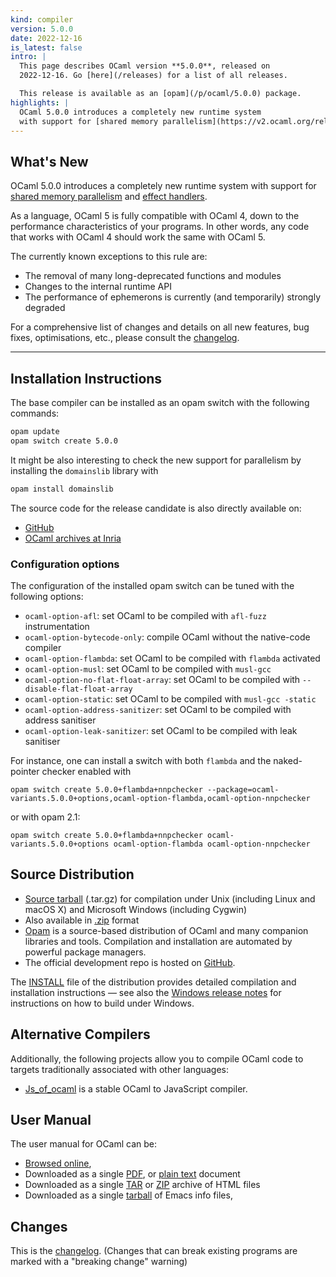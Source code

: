 ```yaml
---
kind: compiler
version: 5.0.0
date: 2022-12-16
is_latest: false
intro: |
  This page describes OCaml version **5.0.0**, released on
  2022-12-16. Go [here](/releases) for a list of all releases.

  This release is available as an [opam](/p/ocaml/5.0.0) package.
highlights: |
  OCaml 5.0.0 introduces a completely new runtime system
  with support for [shared memory parallelism](https://v2.ocaml.org/releases/5.0/manual/parallelism.html) and [effect handlers](https://v2.ocaml.org/releases/5.0/manual/effects.html).
---
```


## What's New

OCaml 5.0.0 introduces a completely new runtime system
with support for [shared memory parallelism](https://v2.ocaml.org/releases/5.0/manual/parallelism.html) and [effect handlers](https://v2.ocaml.org/releases/5.0/manual/effects.html).

As a language, OCaml 5 is fully compatible with OCaml 4, down to the performance
characteristics of your programs. In other words, any code that works with OCaml 4 should work the same with OCaml 5. 

The currently known exceptions to this rule are:
- The removal of many long-deprecated functions and modules
- Changes to the internal runtime API
- The performance of ephemerons is currently (and temporarily) strongly degraded

For a comprehensive list of changes and details on all new features,
bug fixes, optimisations, etc., please consult the
[changelog](#Changes).


---

## Installation Instructions

The base compiler can be installed as an opam switch with the following commands:
```bash
opam update
opam switch create 5.0.0
```
It might be also interesting to check the new support for parallelism by installing the `domainslib` library with
```bash
opam install domainslib
```
The source code for the release candidate is also directly available on:

* [GitHub](https://github.com/ocaml/ocaml/archive/5.0.0.tar.gz)
* [OCaml archives at Inria](https://caml.inria.fr/pub/distrib/ocaml-5.0/ocaml-5.0.0.tar.gz)


### Configuration options

The configuration of the installed opam switch can be tuned with the
following options:

- `ocaml-option-afl`: set OCaml to be compiled with `afl-fuzz` instrumentation
- `ocaml-option-bytecode-only`: compile OCaml without the native-code compiler
- `ocaml-option-flambda`: set OCaml to be compiled with `flambda` activated
- `ocaml-option-musl`: set OCaml to be compiled with `musl-gcc`
- `ocaml-option-no-flat-float-array`: set OCaml to be compiled with `--disable-flat-float-array`
- `ocaml-option-static`: set OCaml to be compiled with `musl-gcc -static`
- `ocaml-option-address-sanitizer`: set OCaml to be compiled with address sanitiser
- `ocaml-option-leak-sanitizer`: set OCaml to be compiled with leak sanitiser


For instance, one can install a switch with both `flambda` and the naked-pointer checker enabled with

```
opam switch create 5.0.0+flambda+nnpchecker --package=ocaml-variants.5.0.0+options,ocaml-option-flambda,ocaml-option-nnpchecker
```

or with opam 2.1:

```
opam switch create 5.0.0+flambda+nnpchecker ocaml-variants.5.0.0+options ocaml-option-flambda ocaml-option-nnpchecker
```


Source Distribution
-------------------

- [Source
  tarball](https://github.com/ocaml/ocaml/archive/5.0.0.tar.gz)
  (.tar.gz) for compilation under Unix (including Linux and macOS X)
  and Microsoft Windows (including Cygwin)
- Also available in
  [.zip](https://github.com/ocaml/ocaml/archive/5.0.0.zip)
  format
- [Opam](https://opam.ocaml.org/) is a source-based distribution of
  OCaml and many companion libraries and tools. Compilation and
  installation are automated by powerful package managers.
- The official development repo is hosted on
  [GitHub](https://github.com/ocaml/ocaml).

The
[INSTALL](https://v2.ocaml.org/releases/5.0/notes/INSTALL.adoc) file
of the distribution provides detailed compilation and installation
instructions — see also the [Windows release
notes](https://v2.ocaml.org/releases/5.0/notes/README.win32.adoc) for
instructions on how to build under Windows.

Alternative Compilers
---------------------

Additionally, the following projects allow you to compile OCaml code to
targets traditionally associated with other languages:

* [Js_of_ocaml](http://ocsigen.org/js_of_ocaml/) is a stable OCaml
  to JavaScript compiler.

User Manual
-------------

The user manual for OCaml can be:

- [Browsed
  online](https://v2.ocaml.org/releases/5.0/manual/index.html),
- Downloaded as a single
  [PDF](https://v2.ocaml.org/releases/5.0/ocaml-5.0-refman.pdf),
  or [plain
  text](https://v2.ocaml.org/releases/5.0/ocaml-5.0-refman.txt)
  document
- Downloaded as a single
  [TAR](https://v2.ocaml.org/releases/5.0/ocaml-5.0-refman-html.tar.gz)
  or
  [ZIP](https://v2.ocaml.org/releases/5.0/ocaml-5.0-refman-html.zip)
  archive of HTML files
- Downloaded as a single
  [tarball](https://v2.ocaml.org/releases/5.0/ocaml-5.0-refman.info.tar.gz)
  of Emacs info files,


## Changes 


This is the
[changelog](https://v2.ocaml.org/releases/5.0/notes/Changes).
(Changes that can break existing programs are marked with a  "breaking change" warning)

